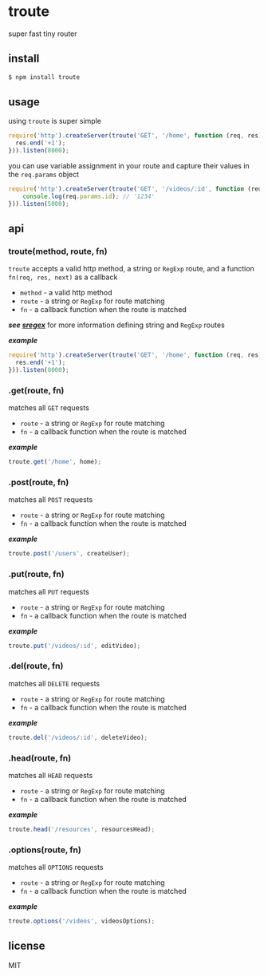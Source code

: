 troute
======

super fast tiny router

## install

```js
$ npm install troute
```

## usage

using `troute` is super simple

```js
require('http').createServer(troute('GET', '/home', function (req, res) {
  res.end('+1');
})).listen(8000);
```

you can use variable assignment in your route and capture their values in the `req.params` object

```js
require('http').createServer(troute('GET', '/videos/:id', function (req, res) {
	console.log(req.params.id); // '1234'
})).listen(5000);
```

## api

### troute(method, route, fn)

`troute` accepts a valid http method, a string or `RegExp` route, and a function `fn(req, res, next)` as a callback

* `method` - a valid http method
* `route` - a string or `RegExp` for route matching
* `fn` - a callback function when the route is matched

***see [sregex](https://github.com/jwerle/sregex)*** for more information defining string and `RegExp` routes

***example***

```js
require('http').createServer(troute('GET', '/home', function (req, res) {
  res.end('+1');
})).listen(8000);
```

### .get(route, fn)

matches all `GET` requests

* `route` - a string or `RegExp` for route matching
* `fn` - a callback function when the route is matched

***example***

```js
troute.get('/home', home);
```

### .post(route, fn)

matches all `POST` requests

* `route` - a string or `RegExp` for route matching
* `fn` - a callback function when the route is matched

***example***

```js
troute.post('/users', createUser);
```

### .put(route, fn)

matches all `PUT` requests

* `route` - a string or `RegExp` for route matching
* `fn` - a callback function when the route is matched

***example***

```js
troute.put('/videos/:id', editVideo);
```


### .del(route, fn)

matches all `DELETE` requests

* `route` - a string or `RegExp` for route matching
* `fn` - a callback function when the route is matched

***example***

```js
troute.del('/videos/:id', deleteVideo);
```

### .head(route, fn)

matches all `HEAD` requests

* `route` - a string or `RegExp` for route matching
* `fn` - a callback function when the route is matched

***example***

```js
troute.head('/resources', resourcesHead);
```

### .options(route, fn)

matches all `OPTIONS` requests

* `route` - a string or `RegExp` for route matching
* `fn` - a callback function when the route is matched

***example***

```js
troute.options('/videos', videosOptions);
```

## license

MIT
